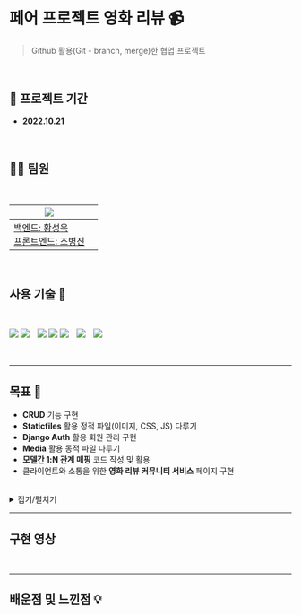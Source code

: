 # 페어 프로젝트 영화 리뷰 📹

> Github 활용(Git - branch, merge)한 협업 프로젝트

<br/>

## **📅 프로젝트 기간**

- **2022.10.21**

<br/>

## **🧑‍💻 팀원**

<br/>

<a href="https://github.com/kkinter/pair_pjt_4/graphs/contributors">

| <img src="https://contrib.rocks/image?repo=kkinter/pair_pjt_4" /> |     |
| ----------------------------------------------------------------- | --- |
| 백엔드: 황성욱<br />프론트엔드: 조병진                            |     |

</a>

<br/>

## **사용 기술 💼**

<br/>

<img src="https://img.shields.io/badge/HTML5-E34F26?style=flat-square&logo=HTML5&logoColor=ffffff"/> <img src="https://img.shields.io/badge/CSS3-1572B6?style=flat-square&logo=CSS3&logoColor=ffffff"/>　<img src="https://img.shields.io/badge/Python-3776AB?style=flat-square&logo=Python&logoColor=ffffff"/> <img src="https://img.shields.io/badge/Django-092E20?style=flat-square&logo=Django&logoColor=ffffff"/> <img src="https://img.shields.io/badge/Visual Studio Code-007ACC?style=flat-square&logo=Visual Studio Code&logoColor=ffffff"/>　<img src="https://img.shields.io/badge/Git-F05032?style=flat-square&logo=Git&logoColor=ffffff"/>　<img src="https://img.shields.io/badge/GitHub-181717?style=flat-square&logo=GitHub&logoColor=ffffff"/>

<br/>

---

## **목표 🎯**

- **CRUD** 기능 구현
- **Staticfiles** 활용 정적 파일(이미지, CSS, JS) 다루기
- **Django Auth** 활용 회원 관리 구현
- **Media** 활용 동적 파일 다루기
- **모델간 1:N 관계 매핑** 코드 작성 및 활용
- 클라이언트와 소통을 위한 **영화 리뷰 커뮤니티 서비스** 페이지 구현

<br/>

<details>
<summary>접기/펼치기</summary>

<br/>
### **추가++**
-TMDB API 를 통해, JSON 파일 생성 > `python manage.py loaddata sample.json' 모델에 fixture
-1:1 관계 (User - Profile) , N:M 관계 (User - Review.like_users) 모델 추가
-Q 객체를 사용한 검색 기능 추가

### **영화 관리**

> TMDB에서 가져온 영화 데이터를 바탕으로 **해당 영화의 리뷰를 작성**합니다.

1. **영화 목록 조회**
   - 영화 평점 출력

---

### **회원 관리**

> **로그인한 사용자만** 회원관리 및 프로필 관리를 할 수 있습니다.

1. **회원가입**
2. **로그인 및 로그아웃**
3. **회원정보 수정 및 삭제**
   - 비밀번호 변경
4. **프로필 사진 첨부**
   - (프로필 사진이 없다면) 대체 이미지 출력
5. **프로필 사진 수정 및 삭제**

---

### **리뷰 관리**

> **로그인한 사용자만** 리뷰 생성이 가능하고, **리뷰를 생성한 사용자만** 수정 및 삭제 버튼이 보이고 수정 및 삭제할 수 있습니다.

1. **리뷰 작성**
   - 이미지 추가 기능 구현
2. **리뷰 목록 조회**
   - 프로필 이미지 출력
   - 리뷰 이미지 출력
   - 업데이트 시간 출력
   - (댓글이 있다면) 댓글 수 출력
   - (좋아요가 있다면) 좋아요 수 출력
3. **리뷰 정보 조회**
   - 리뷰 수정 및 삭제
   - 댓글 작성 및 목록 조회
   - 댓글 삭제
   - 좋아요 기능 구현
4. **리뷰 수정 및 삭제**

---

### **댓글 관리**

> **로그인한 사용자만** 댓글을 생성 및 조회가 가능하고, **댓글을 생성한 사용자만** 삭제 버튼이 보이고 삭제할 수 있습니다.

1. **댓글 생성**
2. **댓글 목록 조회**
3. **댓글 삭제**

</details>

---

## **구현 영상**

<br/>

---

## **배운점 및 느낀점 💡**
